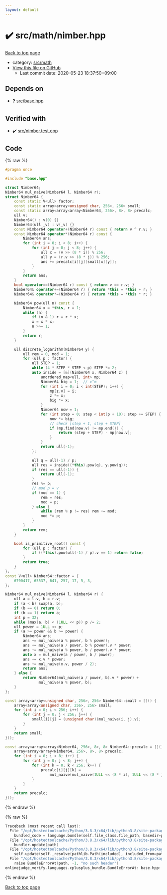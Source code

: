 ```yaml
---
layout: default
---
```


<!-- mathjax config similar to math.stackexchange -->
<script type="text/javascript" async
  src="https://cdnjs.cloudflare.com/ajax/libs/mathjax/2.7.5/MathJax.js?config=TeX-MML-AM_CHTML">
</script>
<script type="text/x-mathjax-config">
  MathJax.Hub.Config({
    TeX: { equationNumbers: { autoNumber: "AMS" }},
    tex2jax: {
      inlineMath: [ ['$','$'] ],
      processEscapes: true
    },
    "HTML-CSS": { matchFontHeight: false },
    displayAlign: "left",
    displayIndent: "2em"
  });
</script>

<script type="text/javascript" src="https://cdnjs.cloudflare.com/ajax/libs/jquery/3.4.1/jquery.min.js"></script>
<script src="https://cdn.jsdelivr.net/npm/jquery-balloon-js@1.1.2/jquery.balloon.min.js" integrity="sha256-ZEYs9VrgAeNuPvs15E39OsyOJaIkXEEt10fzxJ20+2I=" crossorigin="anonymous"></script>
<script type="text/javascript" src="../../../assets/js/copy-button.js"></script>
<link rel="stylesheet" href="../../../assets/css/copy-button.css" />


# :heavy_check_mark: src/math/nimber.hpp

<a href="../../../index.html">Back to top page</a>

* category: <a href="../../../index.html#fb2ef479237c7a939531a404fd0e5cb7">src/math</a>
* <a href="{{ site.github.repository_url }}/blob/master/src/math/nimber.hpp">View this file on GitHub</a>
    - Last commit date: 2020-05-23 18:37:50+09:00




## Depends on

* :question: <a href="../base.hpp.html">src/base.hpp</a>


## Verified with

* :heavy_check_mark: <a href="../../../verify/src/nimber.test.cpp.html">src/nimber.test.cpp</a>


## Code

<a id="unbundled"></a>
{% raw %}
```cpp
#pragma once

#include "base.hpp"

struct Nimber64;
Nimber64 mul_naive(Nimber64 l, Nimber64 r);
struct Nimber64 {
    const static V<ull> factor;
    const static array<array<unsigned char, 256>, 256> small;
    const static array<array<array<Nimber64, 256>, 8>, 8> precalc;
    ull v;
    Nimber64() : v(0) {}
    Nimber64(ull _v) : v(_v) {}
    const Nimber64 operator+(Nimber64 r) const { return v ^ r.v; }
    const Nimber64 operator*(Nimber64 r) const {
        Nimber64 ans;
        for (int i = 0; i < 8; i++) {
            for (int j = 0; j < 8; j++) {
                ull x = (v >> (8 * i)) % 256;
                ull y = (r.v >> (8 * j)) % 256;
                ans += precalc[i][j][small[x][y]];
            }
        }
        return ans;
    }
    bool operator==(Nimber64 r) const { return v == r.v; }
    Nimber64& operator+=(Nimber64 r) { return *this = *this + r; }
    Nimber64& operator*=(Nimber64 r) { return *this = *this * r; }

    Nimber64 pow(ull n) const {
        Nimber64 x = *this, r = 1;
        while (n) {
            if (n & 1) r = r * x;
            x = x * x;
            n >>= 1;
        }
        return r;
    }

    ull discrete_logarithm(Nimber64 y) {
        ull rem = 0, mod = 1;
        for (ull p : factor) {
            ull STEP = 1;
            while (4 * STEP * STEP < p) STEP *= 2;
            auto inside = [&](Nimber64 x, Nimber64 z) {
                unordered_map<ull, int> mp;
                Nimber64 big = 1;  // x^m
                for (int i = 0; i < int(STEP); i++) {
                    mp[z.v] = i;
                    z *= x;
                    big *= x;
                }
                Nimber64 now = 1;
                for (int step = 0; step < int(p + 10); step += STEP) {
                    now *= big;
                    // check [step + 1, step + STEP]
                    if (mp.find(now.v) != mp.end()) {
                        return (step + STEP) - mp[now.v];
                    }
                }
                return ull(-1);
            };

            ull q = ull(-1) / p;
            ull res = inside((*this).pow(q), y.pow(q));
            if (res == ull(-1)) {
                return ull(-1);
            }
            res %= p;
            // mod p = v
            if (mod == 1) {
                rem = res;
                mod = p;
            } else {
                while (rem % p != res) rem += mod;
                mod *= p;
            }
        }
        return rem;
    }

    bool is_primitive_root() const {
        for (ull p : factor) {
            if ((*this).pow(ull(-1) / p).v == 1) return false;
        }
        return true;
    }
};
const V<ull> Nimber64::factor = {
    6700417, 65537, 641, 257, 17, 5, 3,
};

Nimber64 mul_naive(Nimber64 l, Nimber64 r) {
    ull a = l.v, b = r.v;
    if (a < b) swap(a, b);
    if (b == 0) return 0;
    if (b == 1) return a;
    int p = 32;
    while (max(a, b) < (1ULL << p)) p /= 2;
    ull power = 1ULL << p;
    if (a >= power && b >= power) {
        Nimber64 ans;
        ans += mul_naive(a % power, b % power);
        ans += mul_naive(a / power, b % power).v * power;
        ans += mul_naive(a % power, b / power).v * power;
        auto x = mul_naive(a / power, b / power);
        ans += x.v * power;
        ans += mul_naive(x.v, power / 2);
        return ans;
    } else {
        return Nimber64(mul_naive(a / power, b).v * power) +
               mul_naive(a % power, b);
    }
};

const array<array<unsigned char, 256>, 256> Nimber64::small = []() {
    array<array<unsigned char, 256>, 256> small;
    for (int i = 0; i < 256; i++) {
        for (int j = 0; j < 256; j++) {
            small[i][j] = (unsigned char)(mul_naive(i, j).v);
        }
    }
    return small;
}();

const array<array<array<Nimber64, 256>, 8>, 8> Nimber64::precalc = []() {
    array<array<array<Nimber64, 256>, 8>, 8> precalc;
    for (int i = 0; i < 8; i++) {
        for (int j = 0; j < 8; j++) {
            for (int k = 0; k < 256; k++) {
                precalc[i][j][k] =
                    mul_naive(mul_naive(1ULL << (8 * i), 1ULL << (8 * j)), k);
            }
        }
    }
    return precalc;
}();

```
{% endraw %}

<a id="bundled"></a>
{% raw %}
```cpp
Traceback (most recent call last):
  File "/opt/hostedtoolcache/Python/3.8.3/x64/lib/python3.8/site-packages/onlinejudge_verify/docs.py", line 349, in write_contents
    bundled_code = language.bundle(self.file_class.file_path, basedir=pathlib.Path.cwd())
  File "/opt/hostedtoolcache/Python/3.8.3/x64/lib/python3.8/site-packages/onlinejudge_verify/languages/cplusplus.py", line 185, in bundle
    bundler.update(path)
  File "/opt/hostedtoolcache/Python/3.8.3/x64/lib/python3.8/site-packages/onlinejudge_verify/languages/cplusplus_bundle.py", line 307, in update
    self.update(self._resolve(pathlib.Path(included), included_from=path))
  File "/opt/hostedtoolcache/Python/3.8.3/x64/lib/python3.8/site-packages/onlinejudge_verify/languages/cplusplus_bundle.py", line 187, in _resolve
    raise BundleErrorAt(path, -1, "no such header")
onlinejudge_verify.languages.cplusplus_bundle.BundleErrorAt: base.hpp: line -1: no such header

```
{% endraw %}

<a href="../../../index.html">Back to top page</a>

